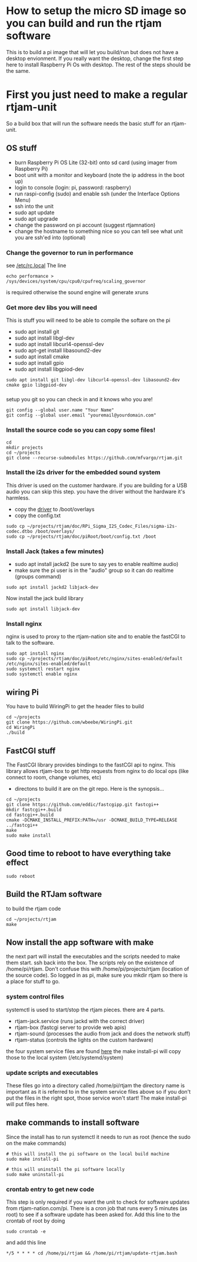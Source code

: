 # How to setup the micro SD image so you can build and run the rtjam software

This is to build a pi image that will let you build/run but does not have a desktop envionment. If
you really want the desktop, change the first step here to install Raspberry Pi Os with desktop. The
rest of the steps should be the same.

# First you just need to make a regular rtjam-unit

So a build box that will run the software needs the basic stuff for an rtjam-unit.

## OS stuff

- burn Raspberry Pi OS Lite (32-bit) onto sd card (using imager from Raspberry Pi)
- boot unit with a monitor and keyboard (note the ip address in the boot up)
- login to console (login: pi, password: raspberry)
- run raspi-config (sudo) and enable ssh (under the Interface Options Menu)
- ssh into the unit
- sudo apt update
- sudo apt upgrade
- change the password on pi account (suggest rtjamnation)
- change the hostname to something nice so you can tell see what unit you are ssh'ed into (optional)

### Change the governor to run in performance

see [/etc/rc.local](piRoot/etc/rc.local) The line

```
echo performance > /sys/devices/system/cpu/cpu0/cpufreq/scaling_governor
```

is required otherwise the sound engine will generate xruns

### Get more dev libs you will need

This is stuff you will need to be able to compile the softare on the pi

- sudo apt install git
- sudo apt install libgl-dev
- sudo apt install libcurl4-openssl-dev
- sudo apt-get install libasound2-dev
- sudo apt install cmake
- sudo apt install gpio
- sudo apt install libgpiod-dev

```
sudo apt install git libgl-dev libcurl4-openssl-dev libasound2-dev cmake gpio libgpiod-dev
```

###

setup you git so you can check in and it knows who you are!

```
git config --global user.name "Your Name"
git config --global user.email "youremail@yourdomain.com"
```

### Install the source code so you can copy some files!

```
cd
mkdir projects
cd ~/projects
git clone --recurse-submodules https://github.com/mfvargo/rtjam.git
```

### Install the i2s driver for the embedded sound system

This driver is used on the customer hardware. if you are building for a USB audio you can skip this step.
you have the driver without the hardware it's harmless.

- copy the [driver](doc/RPI_Sigma_I2S_Codec_Files/sigma-i2s-codec.dtbo) to /boot/overlays
- copy the config.txt

```
sudo cp ~/projects/rtjam/doc/RPi_Sigma_I2S_Codec_Files/sigma-i2s-codec.dtbo /boot/overlays/
sudo cp ~/projects/rtjam/doc/piRoot/boot/config.txt /boot
```

### Install Jack (takes a few minutes)

- sudo apt install jackd2 (be sure to say yes to enable realtime audio)
- make sure the pi user is in the "audio" group so it can do realtime (groups command)

```
sudo apt install jackd2 libjack-dev
```

Now install the jack build library

```
sudo apt install libjack-dev
```

### Install nginx

nginx is used to proxy to the rtjam-nation site and to enable the fastCGI to talk to the software.

```
sudo apt install nginx
sudo cp ~/projects/rtjam/doc/piRoot/etc/nginx/sites-enabled/default /etc/nginx/sites-enabled/default
sudo systemctl restart nginx
sudo systemctl enable nginx
```

## wiring Pi

You have to build WiringPi to get the header files to build

```
cd ~/projects
git clone https://github.com/wbeebe/WiringPi.git
cd WiringPi
./build
```

## FastCGI stuff

The FastCGI library provides bindings to the fastCGI api to nginx. This library allows rtjam-box to
get http requests from nginx to do local ops (like connect to room, change volumes, etc)

- directons to build it are on the git repo. Here is the synopsis...

```
cd ~/projects
git clone https://github.com/eddic/fastcgipp.git fastcgi++
mkdir fastcgi++.build
cd fastcgi++.build
cmake -DCMAKE_INSTALL_PREFIX:PATH=/usr -DCMAKE_BUILD_TYPE=RELEASE ../fastcgi++
make
sudo make install
```

## Good time to reboot to have everything take effect

```
sudo reboot
```

## Build the RTJam software

to build the rtjam code

```
cd ~/projects/rtjam
make
```

## Now install the app software with make

the next part will install the executables and the scripts needed to make them start. ssh back into the box. The scripts rely on the existence of /home/pi/rtjam. Don't confuse this with /home/pi/projects/rtjam (location of the source code). So logged in as pi, make sure you mkdir rtjam so there is a place for stuff to go.

### system control files

systemctl is used to start/stop the rtjam pieces. there are 4 parts.

- rtjam-jack.service (runs jackd with the correct driver)
- rtjam-box (fastcgi server to provide web apis)
- rtjam-sound (processes the audio from jack and does the network stuff)
- rtjam-status (controls the lights on the custom hardware)

the four system service files are found [here](piRoot/etc/systemd/system) the make install-pi will copy those to the local system (/etc/systemd/system)

### update scripts and executables

These files go into a directory called /home/pi/rtjam the directory name is important as it is referred to in the system service files above so if you don't put the files in the right spot, those service won't start! The make install-pi will put files here.

## make commands to install software

Since the install has to run systemctl it needs to run as root (hence the sudo on the make commands)

```
# this will install the pi software on the local build machine
sudo make install-pi

# this will uninstall the pi software locally
sudo make uninstall-pi
```

### crontab entry to get new code

This step is only required if you want the unit to check for software updates from rtjam-nation.com/pi. There is a cron job that runs every 5 minutes (as root) to see if a software update has been asked for. Add this line to the crontab of root by doing

```
sudo crontab -e
```

and add this line

```
*/5 * * * * cd /home/pi/rtjam && /home/pi/rtjam/update-rtjam.bash
```
